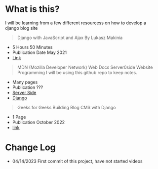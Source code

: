 # What is this?
I will be learning from a few different resourcess on how to develop a django blog site

> Django with JavaScript and Ajax By Lukasz Makinia 
* 5 Hours 50 Minutes
* Publication Date May 2021
* [Link](https://subscription.packtpub.com/video/web-development/9781801816199)

> MDN (Mozilla Developer Network) Web Docs Server0side Website Programming
I will be using this github repo to keep notes.
* Many pages
* Publication ???
* [Server Side](https://developer.mozilla.org/en-US/docs/Learn/Server-side/First_steps/Introduction)
* [Django](https://developer.mozilla.org/en-US/docs/Learn/Server-side/Django)

> Geeks for Geeks Building Blog CMS with Django
* 1 Page
* Publication October 2022
* [link](https://www.geeksforgeeks.org/building-blog-cms-content-management-system-with-django/#)

# Change Log
* 04/14/2023 First commit of this project, have not started videos